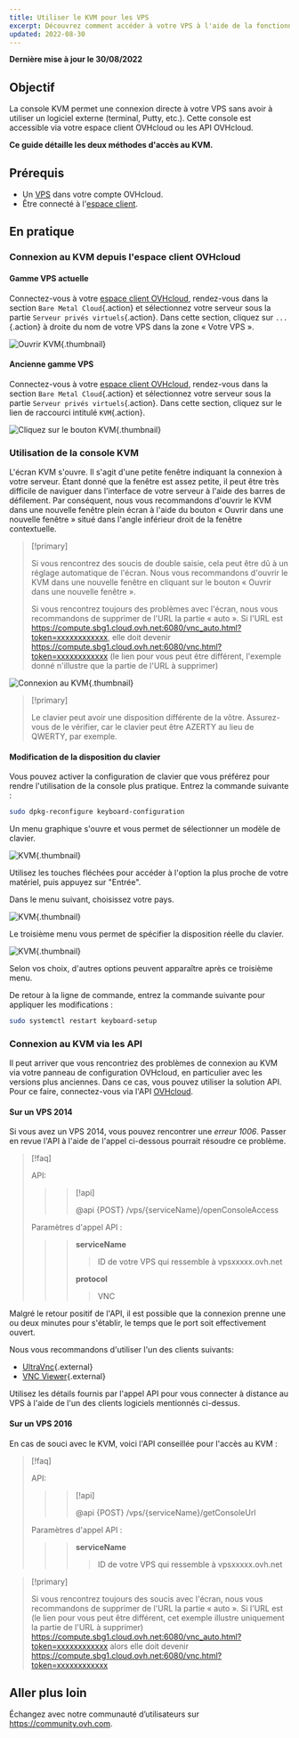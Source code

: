 ```yaml
---
title: Utiliser le KVM pour les VPS
excerpt: Découvrez comment accéder à votre VPS à l'aide de la fonctionnalité KVM
updated: 2022-08-30
---
```


**Dernière mise à jour le 30/08/2022**

## Objectif

La console KVM permet une connexion directe à votre VPS sans avoir à utiliser un logiciel externe (terminal, Putty, etc.). Cette console est accessible via votre espace client OVHcloud ou les API OVHcloud.  

**Ce guide détaille les deux méthodes d'accès au KVM.**

## Prérequis

- Un [VPS](https://www.ovhcloud.com/fr-ca/vps/) dans votre compte OVHcloud.
- Être connecté à l'[espace client](https://ca.ovh.com/auth/?action=gotomanager&from=https://www.ovh.com/ca/fr/&ovhSubsidiary=qc).

## En pratique

### Connexion au KVM depuis l'espace client OVHcloud

#### Gamme VPS actuelle

Connectez-vous à votre [espace client OVHcloud](https://ca.ovh.com/auth/?action=gotomanager&from=https://www.ovh.com/ca/fr/&ovhSubsidiary=qc), rendez-vous dans la section `Bare Metal Cloud`{.action} et sélectionnez votre serveur sous la partie `Serveur privés virtuels`{.action}. Dans cette section, cliquez sur `...`{.action} à droite du nom de votre VPS dans la zone « Votre VPS ».

![Ouvrir KVM](images/kvm-new1.png){.thumbnail}

#### Ancienne gamme VPS

Connectez-vous à votre [espace client OVHcloud](https://ca.ovh.com/auth/?action=gotomanager&from=https://www.ovh.com/ca/fr/&ovhSubsidiary=qc), rendez-vous dans la section `Bare Metal Cloud`{.action} et sélectionnez votre serveur sous la partie `Serveur privés virtuels`{.action}. Dans cette section, cliquez sur le lien de raccourci intitulé `KVM`{.action}.

![Cliquez sur le bouton KVM](images/kvm-new2.png){.thumbnail}

### Utilisation de la console KVM

L'écran KVM s'ouvre. Il s'agit d'une petite fenêtre indiquant la connexion à votre serveur. Étant donné que la fenêtre est assez petite, il peut être très difficile de naviguer dans l'interface de votre serveur à l'aide des barres de défilement. Par conséquent, nous vous recommandons d'ouvrir le KVM dans une nouvelle fenêtre plein écran à l'aide du bouton « Ouvrir dans une nouvelle fenêtre » situé dans l'angle inférieur droit de la fenêtre contextuelle.

> [!primary]
>
> Si vous rencontrez des soucis de double saisie, cela peut être dû à un réglage automatique de l'écran. Nous vous recommandons d'ouvrir le KVM dans une nouvelle fenêtre en cliquant sur le bouton « Ouvrir dans une nouvelle fenêtre ».
>
> Si vous rencontrez toujours des problèmes avec l'écran, nous vous recommandons de supprimer de l'URL la partie « auto ». Si l'URL est https://compute.sbg1.cloud.ovh.net:6080/vnc_auto.html?token=xxxxxxxxxxxx, elle doit devenir https://compute.sbg1.cloud.ovh.net:6080/vnc.html?token=xxxxxxxxxxxx (le lien pour vous peut être différent, l'exemple donné n'illustre que la partie de l'URL à supprimer)
>

![Connexion au KVM](images/kvm_screen.png){.thumbnail}

> [!primary]
>
> Le clavier peut avoir une disposition différente de la vôtre. Assurez-vous de le vérifier, car le clavier peut être AZERTY au lieu de QWERTY, par exemple.
>

#### Modification de la disposition du clavier

Vous pouvez activer la configuration de clavier que vous préférez pour rendre l'utilisation de la console plus pratique. Entrez la commande suivante :

```bash
sudo dpkg-reconfigure keyboard-configuration
```

Un menu graphique s'ouvre et vous permet de sélectionner un modèle de clavier.

![KVM](images/kvm_vps01.png){.thumbnail}

Utilisez les touches fléchées pour accéder à l'option la plus proche de votre matériel, puis appuyez sur "Entrée". 

Dans le menu suivant, choisissez votre pays.

![KVM](images/kvm_vps02.png){.thumbnail}

Le troisième menu vous permet de spécifier la disposition réelle du clavier.

![KVM](images/kvm_vps03.png){.thumbnail}

Selon vos choix, d'autres options peuvent apparaître après ce troisième menu.

De retour à la ligne de commande, entrez la commande suivante pour appliquer les modifications :

```bash
sudo systemctl restart keyboard-setup
```

### Connexion au KVM via les API

Il peut arriver que vous rencontriez des problèmes de connexion au KVM via votre panneau de configuration OVHcloud, en particulier avec les versions plus anciennes. Dans ce cas, vous pouvez utiliser la solution API. Pour ce faire, connectez-vous via l'API [OVHcloud](https://ca.api.ovh.com/).

#### Sur un VPS 2014

Si vous avez un VPS 2014, vous pouvez rencontrer  une *erreur 1006*. Passer en revue l'API à l'aide de l'appel ci-dessous pourrait résoudre ce problème.

> [!faq]
>
> API:
>
>> > [!api]
>> >
>> > @api {POST} /vps/{serviceName}/openConsoleAccess
>> >
>>
>
> Paramètres d'appel API :
>
>> > **serviceName**
>> >
>> >> ID de votre VPS qui ressemble à vpsxxxxx.ovh.net
>> >
>> > **protocol** 
>> >
>> >> VNC
>

Malgré le retour positif de l'API, il est possible que la connexion prenne une ou deux minutes pour s'établir, le temps que le port soit effectivement ouvert.

Nous vous recommandons d'utiliser l'un des clients suivants:

- [UltraVnc](https://www.uvnc.com/downloads/ultravnc.html){.external}
- [VNC Viewer](https://www.realvnc.com/en/connect/download/viewer/){.external}

Utilisez les détails fournis par l'appel API pour vous connecter à distance au VPS à l'aide de l'un des clients logiciels mentionnés ci-dessus.

#### Sur un VPS 2016

En cas de souci avec le KVM, voici l'API conseillée pour l'accès au KVM :

> [!faq]
>
> API:
>
>> > [!api]
>> >
>> > @api {POST} /vps/{serviceName}/getConsoleUrl
>> >
>>
>
> Paramètres d'appel API :
>
>> > **serviceName**
>> >
>> >> ID de votre VPS qui ressemble à vpsxxxxx.ovh.net
>

> [!primary]
>
> Si vous rencontrez toujours des soucis avec l'écran, nous vous recommandons de supprimer de l'URL la partie « auto ». Si l'URL est (le lien pour vous peut être différent, cet exemple illustre uniquement la partie de l'URL à supprimer) https://compute.sbg1.cloud.ovh.net:6080/vnc_auto.html?token=xxxxxxxxxxxx alors elle doit devenir https://compute.sbg1.cloud.ovh.net:6080/vnc.html?token=xxxxxxxxxxxx
>

## Aller plus loin

Échangez avec notre communauté d’utilisateurs sur <https://community.ovh.com>.
